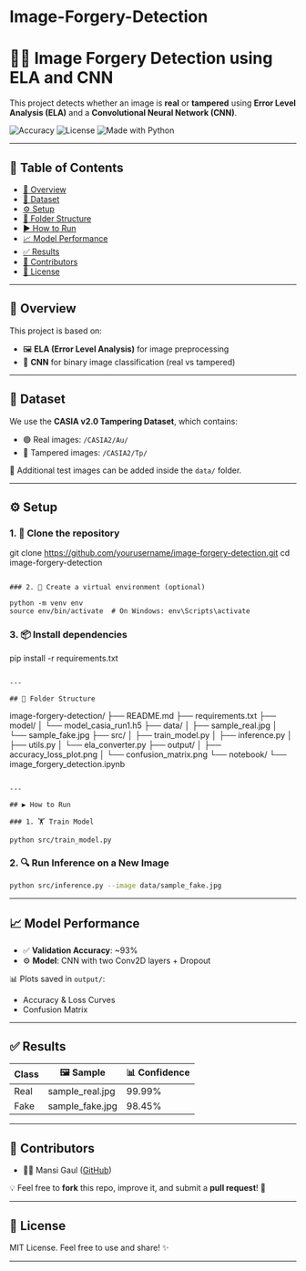 # Image-Forgery-Detection
# 🕵️‍♀️ Image Forgery Detection using ELA and CNN

This project detects whether an image is **real** or **tampered** using **Error Level Analysis (ELA)** and a **Convolutional Neural Network (CNN)**.

![Accuracy](https://img.shields.io/badge/Accuracy-93%25-brightgreen)
![License](https://img.shields.io/badge/License-MIT-blue)
![Made with Python](https://img.shields.io/badge/Made%20with-Python-yellow)

---

## 📌 Table of Contents

* [📖 Overview](#-overview)
* [📂 Dataset](#-dataset)
* [⚙️ Setup](#️-setup)
* [📁 Folder Structure](#-folder-structure)
* [▶️ How to Run](#️-how-to-run)
* [📈 Model Performance](#-model-performance)
* [✅ Results](#-results)
* [🙋 Contributors](#-contributors)
* [📜 License](#-license)

---

## 📖 Overview

This project is based on:

* 🖼️ **ELA (Error Level Analysis)** for image preprocessing
* 🧠 **CNN** for binary image classification (real vs tampered)

---

## 📂 Dataset

We use the **CASIA v2.0 Tampering Dataset**, which contains:

* 🟢 Real images: `/CASIA2/Au/`
* 🔴 Tampered images: `/CASIA2/Tp/`

📁 Additional test images can be added inside the `data/` folder.

---

## ⚙️ Setup

### 1. 🔁 Clone the repository

git clone https://github.com/yourusername/image-forgery-detection.git
cd image-forgery-detection
```

### 2. 🐍 Create a virtual environment (optional)

python -m venv env
source env/bin/activate  # On Windows: env\Scripts\activate
```

### 3. 📦 Install dependencies
pip install -r requirements.txt
```

---

## 📁 Folder Structure

```
image-forgery-detection/
├── README.md
├── requirements.txt
├── model/
│   └── model_casia_run1.h5
├── data/
│   ├── sample_real.jpg
│   └── sample_fake.jpg
├── src/
│   ├── train_model.py
│   ├── inference.py
│   ├── utils.py
│   └── ela_converter.py
├── output/
│   ├── accuracy_loss_plot.png
│   └── confusion_matrix.png
└── notebook/
    └── image_forgery_detection.ipynb
```

---

## ▶️ How to Run

### 1. 🏋️ Train Model

python src/train_model.py
```

### 2. 🔍 Run Inference on a New Image

```bash
python src/inference.py --image data/sample_fake.jpg
```

---

## 📈 Model Performance

* ✅ **Validation Accuracy**: \~93%
* ⚙️ **Model**: CNN with two Conv2D layers + Dropout

📊 Plots saved in `output/`:

* Accuracy & Loss Curves
* Confusion Matrix

---

## ✅ Results

| Class | 🖼️ Sample       | 📊 Confidence |
| ----- | ---------------- | ------------- |
| Real  | sample\_real.jpg | 99.99%        |
| Fake  | sample\_fake.jpg | 98.45%        |

---

## 🙋 Contributors

* 👩‍💻 Mansi Gaul ([GitHub](https://github.com/MGaul6))

💡 Feel free to **fork** this repo, improve it, and submit a **pull request**! 💬

---

## 📜 License

MIT License. Feel free to use and share! ✨

---
